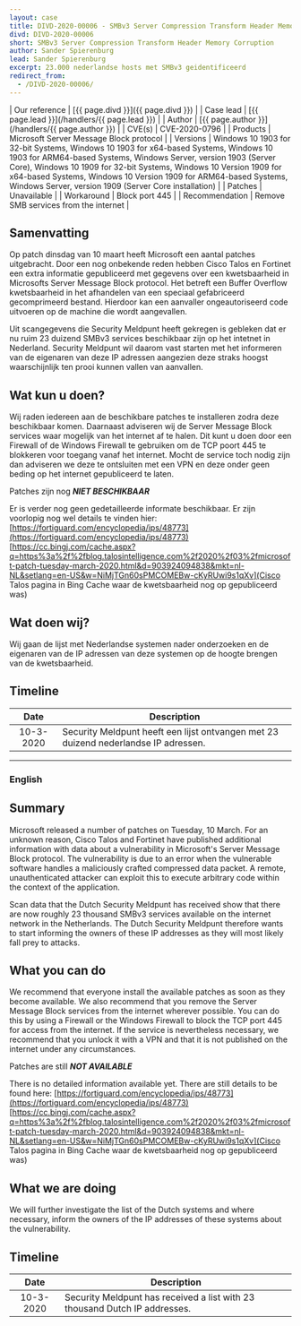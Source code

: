 ```yaml
---
layout: case
title: DIVD-2020-00006 - SMBv3 Server Compression Transform Header Memory Corruption 
divd: DIVD-2020-00006
short: SMBv3 Server Compression Transform Header Memory Corruption
author: Sander Spierenburg
lead: Sander Spierenburg
excerpt: 23.000 nederlandse hosts met SMBv3 geidentificeerd 
redirect_from:
  - /DIVD-2020-00006/
---
```


| Our reference | [{{ page.divd }}]({{ page.divd }}) |
| Case lead | [{{ page.lead }}](/handlers/{{ page.lead }}) |
| Author | [{{ page.author }}](/handlers/{{ page.author }}) |
| CVE(s) | CVE-2020-0796 |
| Products | Microsoft Server Message Block protocol |
| Versions | Windows 10 1903 for 32-bit Systems, Windows 10 1903 for x64-based Systems, Windows 10 1903 for ARM64-based Systems, Windows Server, version 1903 (Server Core), Windows 10 1909 for 32-bit Systems, Windows 10 Version 1909 for x64-based Systems, Windows 10 Version 1909 for ARM64-based Systems,
Windows Server, version 1909 (Server Core installation)  |
| Patches | Unavailable |
| Workaround | Block port 445 |
| Recommendation | Remove SMB services from the internet |

## Samenvatting

Op patch dinsdag van 10 maart heeft Microsoft een aantal patches uitgebracht. Door een nog onbekende reden hebben Cisco Talos en Fortinet een extra informatie gepubliceerd met gegevens over een kwetsbaarheid in Microsofts Server Message Block protocol. Het betreft een Buffer Overflow kwetsbaarheid in het afhandelen van een speciaal gefabriceerd gecomprimeerd bestand. Hierdoor kan een aanvaller ongeautoriseerd code uitvoeren op de machine die wordt aangevallen. 

Uit scangegevens die Security Meldpunt heeft gekregen is gebleken dat er nu ruim 23 duizend SMBv3 services beschikbaar zijn op het intetnet in Nederland. Security Meldpunt wil daarom vast starten met het informeren van de eigenaren van deze IP adressen aangezien deze straks hoogst waarschijnlijk ten prooi kunnen vallen van aanvallen. 

## Wat kun u doen?

Wij raden iedereen aan de beschikbare patches te installeren zodra deze beschikbaar komen. Daarnaast adviseren wij de Server Message Block services waar mogelijk van het internet af te halen. Dit kunt u doen door een Firewall of de Windows Firewall te gebruiken om de TCP poort 445 te blokkeren voor toegang vanaf het internet. Mocht de service toch nodig zijn dan adviseren we deze te ontsluiten met een VPN en deze onder geen beding op het internet gepubliceerd te laten. 

Patches zijn nog **_NIET BESCHIKBAAR_**

Er is verder nog geen gedetailleerde informate beschikbaar. Er zijn voorlopig nog wel details te vinden hier:
[https://fortiguard.com/encyclopedia/ips/48773](https://fortiguard.com/encyclopedia/ips/48773)
[https://cc.bingj.com/cache.aspx?q=https%3a%2f%2fblog.talosintelligence.com%2f2020%2f03%2fmicrosoft-patch-tuesday-march-2020.html&d=903924094838&mkt=nl-NL&setlang=en-US&w=NiMjTGn60sPMCOMEBw-cKyRUwi9s1qXv](Cisco Talos pagina in Bing Cache waar de kwetsbaarheid nog op gepubliceerd was)

## Wat doen wij?

Wij gaan de lijst met Nederlandse systemen nader onderzoeken en de eigenaren van de IP adressen van deze systemen op de hoogte brengen van de kwetsbaarheid. 

## Timeline

| Date  | Description |
|:-----:|-------------|
| 10-3-2020 | Security Meldpunt heeft een lijst ontvangen met 23 duizend nederlandse IP adressen. |

<hr>

### English

## Summary

Microsoft released a number of patches on Tuesday, 10 March. For an unknown reason, Cisco Talos and Fortinet have published additional information with data about a vulnerability in Microsoft's Server Message Block protocol. The vulnerability is due to an error when the vulnerable software handles a maliciously crafted compressed data packet. A remote, unauthenticated attacker can exploit this to execute arbitrary code within the context of the application.

Scan data that the Dutch Security Meldpunt has received show that there are now roughly 23 thousand SMBv3 services available on the internet network in the Netherlands. The Dutch Security Meldpunt therefore wants to start informing the owners of these IP addresses as they will most likely fall prey to attacks.

## What you can do

We recommend that everyone install the available patches as soon as they become available. We also recommend that you remove the Server Message Block services from the internet wherever possible. You can do this by using a Firewall or the Windows Firewall to block the TCP port 445 for access from the internet. If the service is nevertheless necessary, we recommend that you unlock it with a VPN and that it is not published on the internet under any circumstances.

Patches are still **_NOT AVAILABLE_**

There is no detailed information available yet. There are still details to be found here:
[https://fortiguard.com/encyclopedia/ips/48773](https://fortiguard.com/encyclopedia/ips/48773)
[https://cc.bingj.com/cache.aspx?q=https%3a%2f%2fblog.talosintelligence.com%2f2020%2f03%2fmicrosoft-patch-tuesday-march-2020.html&d=903924094838&mkt=nl-NL&setlang=en-US&w=NiMjTGn60sPMCOMEBw-cKyRUwi9s1qXv](Cisco Talos pagina in Bing Cache waar de kwetsbaarheid nog op gepubliceerd was)

## What we are doing

We will further investigate the list of the Dutch systems and where necessary, inform the owners of the IP addresses of these systems about the vulnerability. 

## Timeline

| Date  | Description |
|:-----:|-------------|
| 10-3-2020 | Security Meldpunt has received a list with 23 thousand Dutch IP addresses. |


